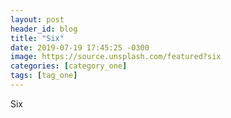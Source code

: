 ```yaml
---
layout: post
header_id: blog
title: "Six"
date: 2019-07-19 17:45:25 -0300
image: https://source.unsplash.com/featured?six
categories: [category_one]
tags: [tag_one]
---
```


Six
